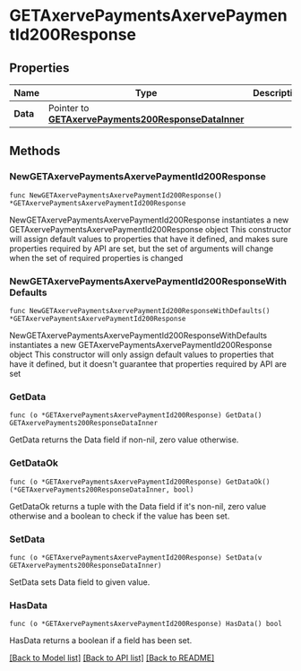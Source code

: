 # GETAxervePaymentsAxervePaymentId200Response

## Properties

Name | Type | Description | Notes
------------ | ------------- | ------------- | -------------
**Data** | Pointer to [**GETAxervePayments200ResponseDataInner**](GETAxervePayments200ResponseDataInner.md) |  | [optional] 

## Methods

### NewGETAxervePaymentsAxervePaymentId200Response

`func NewGETAxervePaymentsAxervePaymentId200Response() *GETAxervePaymentsAxervePaymentId200Response`

NewGETAxervePaymentsAxervePaymentId200Response instantiates a new GETAxervePaymentsAxervePaymentId200Response object
This constructor will assign default values to properties that have it defined,
and makes sure properties required by API are set, but the set of arguments
will change when the set of required properties is changed

### NewGETAxervePaymentsAxervePaymentId200ResponseWithDefaults

`func NewGETAxervePaymentsAxervePaymentId200ResponseWithDefaults() *GETAxervePaymentsAxervePaymentId200Response`

NewGETAxervePaymentsAxervePaymentId200ResponseWithDefaults instantiates a new GETAxervePaymentsAxervePaymentId200Response object
This constructor will only assign default values to properties that have it defined,
but it doesn't guarantee that properties required by API are set

### GetData

`func (o *GETAxervePaymentsAxervePaymentId200Response) GetData() GETAxervePayments200ResponseDataInner`

GetData returns the Data field if non-nil, zero value otherwise.

### GetDataOk

`func (o *GETAxervePaymentsAxervePaymentId200Response) GetDataOk() (*GETAxervePayments200ResponseDataInner, bool)`

GetDataOk returns a tuple with the Data field if it's non-nil, zero value otherwise
and a boolean to check if the value has been set.

### SetData

`func (o *GETAxervePaymentsAxervePaymentId200Response) SetData(v GETAxervePayments200ResponseDataInner)`

SetData sets Data field to given value.

### HasData

`func (o *GETAxervePaymentsAxervePaymentId200Response) HasData() bool`

HasData returns a boolean if a field has been set.


[[Back to Model list]](../README.md#documentation-for-models) [[Back to API list]](../README.md#documentation-for-api-endpoints) [[Back to README]](../README.md)


